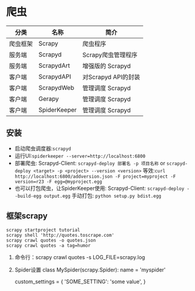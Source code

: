 # 爬虫
分类|	名称|	简介
-|-|-
爬虫框架|	Scrapy|	爬虫程序
服务端|	Scrapyd|	Scrapy爬虫管理程序
服务端|	ScrapydArt|	增强版的 Scrapyd
客户端|	ScrapydAPI|	对Scrapyd API的封装
客户端|	ScrapydWeb|	管理调度 Scrapyd
客户端|	Gerapy|	管理调度 Scrapyd
客户端|	SpiderKeeper|	管理调度 Scrapyd
## 安装
- 启动爬虫调度器:`scrapyd`
- 运行UI:`spiderkeeper --server=http://localhost:6800`
- 部署爬虫:
    Scrapyd-Client: `scrapyd-deploy 部署名 -p 项目名称` or `scrapyd-deploy <target> -p <project> --version <version>`
    等效:`curl http://localhost:6800/addversion.json -F project=myproject -F version=r23 -F egg=@myproject.egg`
- 也可以打包爬虫，让SpiderKeeper使用: 
    Scrapyd-Client: `scrapyd-deploy --build-egg output.egg`
    手动打包: `python setup.py bdist.egg`
## 框架scrapy
```
scrapy startproject tutorial
scrapy shell 'http://quotes.toscrape.com'
scrapy crawl quotes -o quotes.json
scrapy crawl quotes -a tag=humor
```
1. 命令行：scrapy crawl quotes -s LOG_FILE=scrapy.log
2. Spider设置
class MySpider(scrapy.Spider):
    name = 'myspider'

    custom_settings = {
        'SOME_SETTING': 'some value',
    }